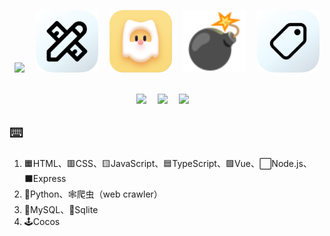 

<!-- 个人资料徽标 -->
<div align="center">
   
   <a href="https://xxggg.github.io/"><img height="100px" src="https://raw.githubusercontent.com/XXGGG/xxggg.github.io/main/img/logo.svg"></a>&emsp;
   <a href="https://xxggg.github.io/XGTools/#/"><img height="100px" src='https://github.com/XXGGG/XGTools/blob/main/public/XGT.svg'></a>&emsp;
   <a href="https://xxggg.github.io/XGNavigation/"><img height="100px" src="https://raw.githubusercontent.com/XXGGG/XGNavigation/3aefb55c3d3e3895ed1f060a030d5779a295cab6/public/vite.svg"></a>&emsp;
   <a href="https://xggame-minesweeper.netlify.app/"><img height="100px" src="https://raw.githubusercontent.com/XXGGG/XGGame-Minesweeper/2b17dd1cd487bda50b9318fc0bd726f107f10712/public/Minesweeper.svg"></a>&emsp;
   <a href="https://xxggg.github.io/XGAiTags/"><img height="100px" src="https://github.com/XXGGG/XGAiTags/blob/main/public/XGAiTags.svg"></a>
</div>


<br />
<div align="center">
   <a href="https://blog.csdn.net/qq_42460209"><img height="30px" src="https://img.shields.io/badge/CSDN-%E5%8D%9A%E5%AE%A2-c32136"></a>&emsp;
  <a href="https://weibo.com/u/2472496944"><img height="30px" src="https://img.shields.io/badge/Weibo-%E5%BE%AE%E5%8D%9A-orange"></a>&emsp;
  <a href="https://space.bilibili.com/5276030"><img height="30px" src="https://img.shields.io/badge/bilibili-B%E7%AB%99-ff69b4"></a>&emsp;
</div>
 

## ⌨️ 
1. 🟧HTML、🟥CSS、🟨JavaScript、🟦TypeScript、🟩Vue、⬜Node.js、⬛Express
2. 🐍Python、🕸️爬虫（web crawler）
3. 🐬MySQL、🍃Sqlite
4. 🕹️Cocos

